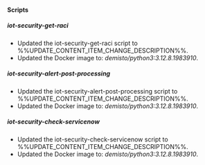 
#### Scripts

##### iot-security-get-raci

- Updated the iot-security-get-raci script to %%UPDATE_CONTENT_ITEM_CHANGE_DESCRIPTION%%.
- Updated the Docker image to: *demisto/python3:3.12.8.1983910*.

##### iot-security-alert-post-processing

- Updated the iot-security-alert-post-processing script to %%UPDATE_CONTENT_ITEM_CHANGE_DESCRIPTION%%.
- Updated the Docker image to: *demisto/python3:3.12.8.1983910*.

##### iot-security-check-servicenow

- Updated the iot-security-check-servicenow script to %%UPDATE_CONTENT_ITEM_CHANGE_DESCRIPTION%%.
- Updated the Docker image to: *demisto/python3:3.12.8.1983910*.

